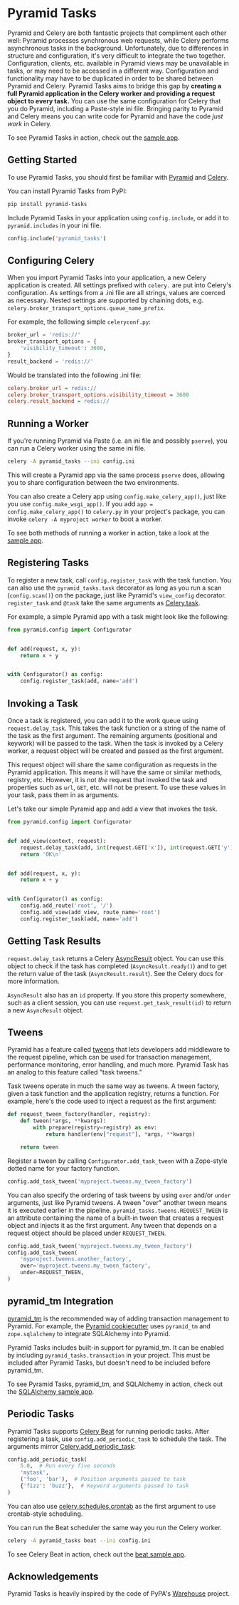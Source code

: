 # Pyramid Tasks

Pyramid and Celery are both fantastic projects that compliment each other well:
Pyramid processes synchronous web requests, while Celery performs asynchronous tasks in the background.
Unfortunately, due to differences in structure and configuration, it's very difficult to integrate the two together.
Configuration, clients, etc. available in Pyramid views may be unavailable in tasks, or may need to be accessed in a different way.
Configuration and functionality may have to be duplicated in order to be shared between Pyramid and Celery.
Pyramid Tasks aims to bridge this gap by
**creating a full Pyramid application in the Celery worker and providing a request object to every task.**
You can use the same configuration for Celery that you do Pyramid, including a Paste-style ini file.
Bringing parity to Pyramid and Celery means you can write code for Pyramid and have the code *just work* in Celery.

To see Pyramid Tasks in action, check out the [sample app](https://github.com/luhn/pyramid-tasks/tree/main/examples/basic/).

## Getting Started

To use Pyramid Tasks, you should first be familiar with
[Pyramid](https://docs.pylonsproject.org/projects/pyramid/en/latest/)
and [Celery](https://docs.celeryproject.org/en/stable/).

You can install Pyramid Tasks from PyPI:

```sh
pip install pyramid-tasks
```

Include Pyramid Tasks in your application using `config.include`, or add it to `pyramid.includes` in your ini file.

```sh
config.include('pyramid_tasks')
```

## Configuring Celery

When you import Pyramid Tasks into your application, a new Celery application is created.
All settings prefixed with `celery.` are put into Celery's configuration.
As settings from a .ini file are all strings, values are coerced as necessary.
Nested settings are supported by chaining dots, e.g. `celery.broker_transport_options.queue_name_prefix`.

For example, the following simple `celeryconf.py`:

```python
broker_url = 'redis://'
broker_transport_options = {
    'visibility_timeout': 3600,
}
result_backend = 'redis://'
```

Would be translated into the following .ini file:

```ini
celery.broker_url = redis://
celery.broker_transport_options.visibility_timeout = 3600
celery.result_backend = redis://
```

## Running a Worker

If you're running Pyramid via Paste (i.e. an ini file and possibly `pserve`),
you can run a Celery worker using the same ini file.

```sh
celery -A pyramid_tasks --ini config.ini
```

This will create a Pyramid app via the same process `pserve` does, allowing you to share configuration between the two environments.

You can also create a Celery app using `config.make_celery_app()`, just like you use `config.make_wsgi_app()`.
If you add `app = config.make_celery_app()` to `celery.py` in your project's package, you can invoke `celery -A myproject worker` to boot a worker.

To see both methods of running a worker in action, take a look at the [sample app](https://github.com/luhn/pyramid-tasks/tree/main/examples/basic/).

## Registering Tasks

To register a new task, call `config.register_task` with the task function.
You can also use the `pyramid_tasks.task` decorator as long as you run a scan (`config.scan()`) on the package, just like Pyramid's `view_config` decorator.
`register_task` and `@task` take the same arguments as [Celery.task](https://docs.celeryproject.org/en/stable/reference/celery.html#celery.Celery.task).

For example, a simple Pyramid app with a task might look like the following:

```python
from pyramid.config import Configurator


def add(request, x, y):
    return x + y


with Configurator() as config:
    config.register_task(add, name='add')
```

## Invoking a Task

Once a task is registered, you can add it to the work queue using `request.delay_task`.
This takes the task function or a string of the name of the task as the first argument.
The remaining arguments (positional and keywork) will be passed to the task.
When the task is invoked by a Celery worker, a request object will be created and passed as the first argument.

This request object will share the same configuration as requests in the Pyramid application.
This means it will have the same or similar methods, registry, etc.
However, it is not *the* request that invoked the task and properties such as `url`, `GET`, etc. will not be present.
To use these values in your task, pass them in as arguments.

Let's take our simple Pyramid app and add a view that invokes the task.


```python
from pyramid.config import Configurator


def add_view(context, request):
    request.delay_task(add, int(request.GET['x']), int(request.GET['y']))
    return 'OK\n'


def add(request, x, y):
    return x + y


with Configurator() as config:
    config.add_route('root', '/')
    config.add_view(add_view, route_name='root')
    config.register_task(add, name='add')
```

## Getting Task Results

`request.delay_task` returns a Celery [AsyncResult](https://docs.celeryproject.org/en/stable/reference/celery.app.task.html#celery.app.task.Task.AsyncResult) object.
You can use this object to check if the task has completed (`AsyncResult.ready()`) and to get the return value of the task (`AsyncResult.result`).
See the Celery docs for more information.

`AsyncResult` also has an `id` property.
If you store this property somewhere, such as a client session, you can use `request.get_task_result(id)` to return a new `AsyncResult` object.

## Tweens

Pyramid has a feature called [tweens](https://docs.pylonsproject.org/projects/pyramid/en/latest/narr/hooks.html#registering-tweens)
that lets developers add middleware to the request pipeline, which can be used for transaction management, performance monitoring, error handling, and much more.
Pyramid Task has an analog to this feature called "task tweens."

Task tweens operate in much the same way as tweens.
A tween factory, given a task function and the application registry, returns a function.
For example, here's the code used to inject a request as the first argument:

```python
def request_tween_factory(handler, registry):
    def tween(*args, **kwargs):
        with prepare(registry=registry) as env:
            return handler(env["request"], *args, **kwargs)

    return tween
```

Register a tween by calling `Configurator.add_task_tween` with a Zope-style dotted name for your factory function.

```python
config.add_task_tween('myproject.tweens.my_tween_factory')
```

You can also specify the ordering of task tweens by using `over` and/or `under` arguments, just like Pyramid tweens.
A tween "over" another tween means it is executed earlier in the pipeline.
`pyramid_tasks.tweens.REQUEST_TWEEN` is an attribute containing the name of a built-in tween that creates a request object and injects it as the first argument.
Any tween that depends on a request object should be placed under `REQUEST_TWEEN`.

```python
config.add_task_tween('myproject.tweens.my_tween_factory')
config.add_task_tween(
    'myproject.tweens.another_factory',
    over='myproject.tweens.my_tween_factory',
    under=REQUEST_TWEEN,
)
```

## pyramid_tm Integration

[pyramid_tm](https://docs.pylonsproject.org/projects/pyramid-tm/en/latest/) is the recommended way of adding transaction management to Pyramid.
For example, the [Pyramid cookiecutter](https://github.com/Pylons/pyramid-cookiecutter-starter)
uses `pyramid_tm` and `zope.sqlalchemy` to integrate SQLAlchemy into Pyramid.

Pyramid Tasks includes built-in support for pyramid_tm.
It can be enabled by including `pyramid_tasks.transaction` in your project.
This must be included after Pyramid Tasks, but doesn't need to be included before pyramid_tm.

To see Pyramid Tasks, pyramid_tm, and SQLAlchemy in action, check out the [SQLAlchemy sample app](https://github.com/luhn/pyramid-tasks/tree/main/examples/sqlalchemy).

## Periodic Tasks

Pyramid Tasks supports [Celery Beat](https://docs.celeryproject.org/en/stable/userguide/periodic-tasks.html) for running periodic tasks.
After registering a task, use `config.add_periodic_task` to schedule the task.
The arguments mirror [Celery.add_periodic_task](https://docs.celeryproject.org/en/stable/reference/celery.html#celery.Celery.add_periodic_task):

```python
config.add_periodic_task(
    5.0,  # Run every five seconds
    'mytask',
    ('foo', 'bar'),  # Position arguments passed to task
    {'fizz': 'buzz'},  # Keyword arguments passed to task
)
```

You can also use [celery.schedules.crontab](https://docs.celeryproject.org/en/stable/reference/celery.schedules.html#celery.schedules.crontab)
as the first argument to use crontab-style scheduling.

You can run the Beat scheduler the same way you run the Celery worker.

```sh
celery -A pyramid_tasks beat --ini config.ini
```

To see Celery Beat in action, check out the [beat sample app](https://github.com/luhn/pyramid-tasks/tree/main/examples/beat/).

## Acknowledgements

Pyramid Tasks is heavily inspired by the code of PyPA's [Warehouse](https://github.com/pypa/warehouse/) project.
